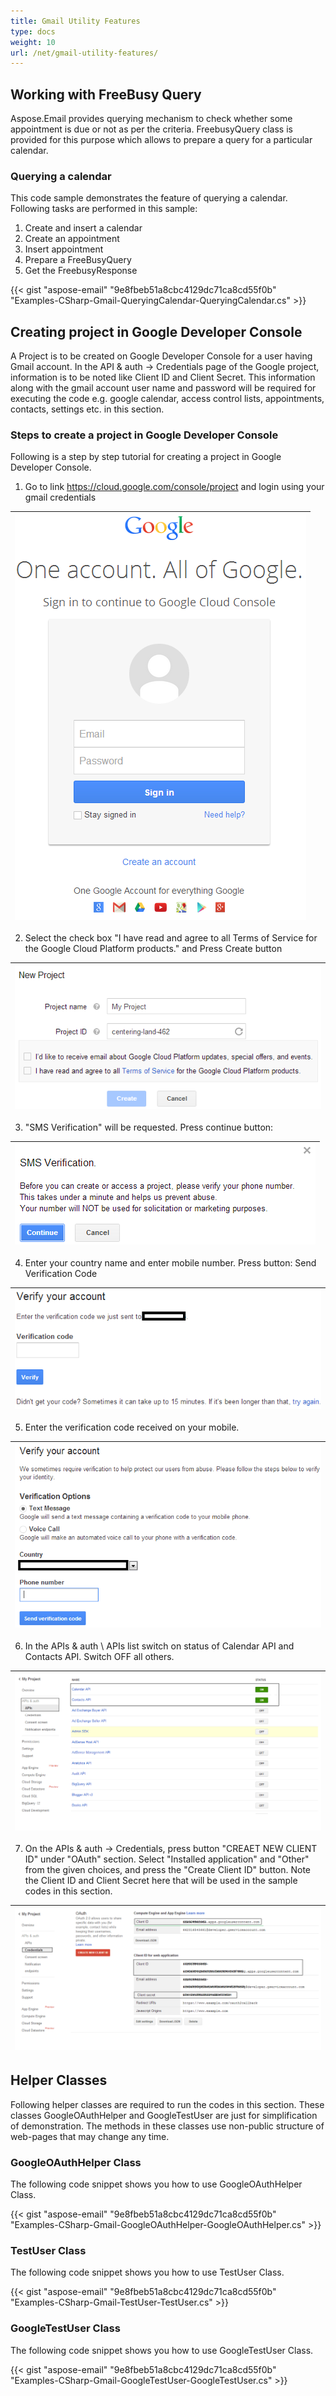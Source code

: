 ```yaml
---
title: Gmail Utility Features
type: docs
weight: 10
url: /net/gmail-utility-features/
---
```



## **Working with FreeBusy Query**
Aspose.Email provides querying mechanism to check whether some appointment is due or not as per the criteria. FreebusyQuery class is provided for this purpose which allows to prepare a query for a particular calendar.
### **Querying a calendar**
This code sample demonstrates the feature of querying a calendar. Following tasks are performed in this sample:

1. Create and insert a calendar
1. Create an appointment
1. Insert appointment
1. Prepare a FreeBusyQuery
1. Get the FreebusyResponse



{{< gist "aspose-email" "9e8fbeb51a8cbc4129dc71ca8cd55f0b" "Examples-CSharp-Gmail-QueryingCalendar-QueryingCalendar.cs" >}}
## **Creating project in Google Developer Console**
A Project is to be created on Google Developer Console for a user having Gmail account. In the API & auth -> Credentials page of the Google project, information is to be noted like Client ID and Client Secret. This information along with the gmail account user name and password will be required for executing the code e.g. google calendar, access control lists, appointments, contacts, settings etc. in this section.
### **Steps to create a project in Google Developer Console**
Following is a step by step tutorial for creating a project in Google Developer Console.

1. Go to link <https://cloud.google.com/console/project> and login using your gmail credentials

|![todo:image_alt_text](gmail-utility-features_1.png)|
| :- |
2. Select the check box "I have read and agree to all Terms of Service for the Google Cloud Platform products." and Press Create button

|![todo:image_alt_text](gmail-utility-features_2.png)|
| :- |
3. "SMS Verification" will be requested. Press continue button:

|![todo:image_alt_text](gmail-utility-features_3.png)|
| :- |
4. Enter your country name and enter mobile number. Press button: Send Verification Code

|![todo:image_alt_text](gmail-utility-features_4.png)|
| :- |
5. Enter the verification code received on your mobile.

|![todo:image_alt_text](gmail-utility-features_5.png)|
| :- |
6. In the APIs & auth \ APIs list switch on status of Calendar API and Contacts API. Switch OFF all others.

|![todo:image_alt_text](gmail-utility-features_6.png)|
| :- |
7. On the APIs & auth -> Credentials, press button "CREAET NEW CLIENT ID" under "OAuth" section. Select "Installed application" and "Other" from the given choices, and press the "Create Client ID" button. Note the Client ID and Client Secret here that will be used in the sample codes in this section.

|![todo:image_alt_text](gmail-utility-features_7.png)|
| :- |
## **Helper Classes**
Following helper classes are required to run the codes in this section. These classes GoogleOAuthHelper and GoogleTestUser are just for simplification of demonstration. The methods in these classes use non-public structure of web-pages that may change any time.
### **GoogleOAuthHelper Class**
The following code snippet shows you how to use GoogleOAuthHelper Class.



{{< gist "aspose-email" "9e8fbeb51a8cbc4129dc71ca8cd55f0b" "Examples-CSharp-Gmail-GoogleOAuthHelper-GoogleOAuthHelper.cs" >}}
### **TestUser Class**
The following code snippet shows you how to use TestUser Class.



{{< gist "aspose-email" "9e8fbeb51a8cbc4129dc71ca8cd55f0b" "Examples-CSharp-Gmail-TestUser-TestUser.cs" >}}
### **GoogleTestUser Class**
The following code snippet shows you how to use GoogleTestUser Class.



{{< gist "aspose-email" "9e8fbeb51a8cbc4129dc71ca8cd55f0b" "Examples-CSharp-Gmail-GoogleTestUser-GoogleTestUser.cs" >}}
